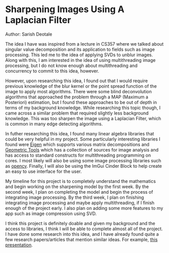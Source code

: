 # Sharpening Images Using A Laplacian Filter

Author: Sarish Deotale

  The idea I have was inspired from a lecture in CS357 where we talked about singular value decomposition and its application to fields such as image processing. This led me to the idea of applying SVDs to unblur images. Along with this, I am interested in the idea of using multithreading image processing, but I do not know enough about multithreading and concurrency to commit to this idea, however. 
  
  However, upon researching this idea, I found out that I would require previous knowledge of the blur kernel or the point spread function of the image to apply most algorithms. There were some blind deconvolution algorithms that approached the problem through a MAP (Maximum a Posteriori) estimation, but I found these approaches to be out of depth in terms of my background knowledge. While researching this topic though, I came across a similar problem that required slightly less background knowledge. This was too sharpen the image using a Laplacian Filter, which is common in many edge detecting algorithms.
  
  In futher researching this idea, I found many linear algebra libraries that could be very helpful in my project. Some particularly interesting libraries I found were [Eigen](http://eigen.tuxfamily.org/index.php?title=Main_Page) which supports various matrix decompositions and [Geometric Tools](https://www.geometrictools.com/) which has a collection of sources for image analysis and has access to standard constructs for multithreading programming on cores. I most likely will also be using some image processing libraries such as [opencv](https://github.com/opencv/opencv). Finally, I will also be using the ImGui Cinder Block to help create an easy to use interface for the user.
  
  My timeline for this project is to completely understand the mathematics and begin working on the sharpening model by the first week. By the second week, I plan on completing the model and begin the process of integrating image processing. By the third week, I plan on finishing integrating image processing and maybe apply multithreading, if I finish enough of the project early. I also plan on adding some more features to my app such as image compression using SVD.
  
  I think this project is definitely doable and given my background and the access to libraries, I think I will be able to complete almost all of the project. I have done some research into this idea, and I have already found quite a few research papers/articles that mention similar ideas. For example, [this presentation](https://bohr.wlu.ca/hfan/cp467/12/notes/cp467_12_lecture6_sharpening.pdf).
